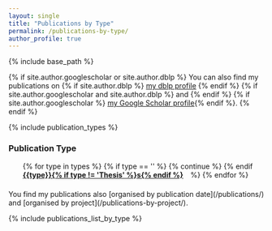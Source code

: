```yaml
---
layout: single
title: "Publications by Type"
permalink: /publications-by-type/
author_profile: true
---
```

{% include base_path %}

{% if site.author.googlescholar or site.author.dblp %} 
You can also find my publications on {% if site.author.dblp %} <a href="{{site.author.dblp}}">my dblp profile</a> {% endif %} {% if site.author.googlescholar and site.author.dblp %} and {% endif %} {% if site.author.googlescholar %} <a href="{{site.author.googlescholar}}">my Google Scholar profile</a>{% endif %}.
{% endif %}

{% include publication_types %}
<h3>Publication Type</h3>
<ul style="padding-left: 2em;">
{% for type in types  %}
  {% if type == '' %}
    {% continue %}
  {% endif %}
<li style="display: inline; float:left; list-style-type: none; margin-right: 1em; margin-bottom: 0em;"><strong><a href="#{{type | downcase | replace:' ','-'}}">{{type}}{% if type != 'Thesis' %}s{% endif %}</a></strong></li>
{% endfor %}
</ul>
<div style="clear: both; padding-bottom: .5em;"></div>
You find my publications also [organised by publication date](/publications/) and [organised by project](/publications-by-project/).

{% include publications_list_by_type %}